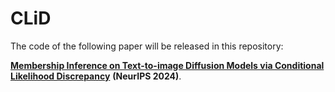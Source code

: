 

# CLiD
The code of the following paper will be released in this repository:

[**Membership Inference on Text-to-image Diffusion Models via Conditional Likelihood Discrepancy**]([https://dl.acm.org/doi/10.1145/3581783.3612108](https://arxiv.org/abs/2405.14800)) **(NeurIPS 2024)**.
